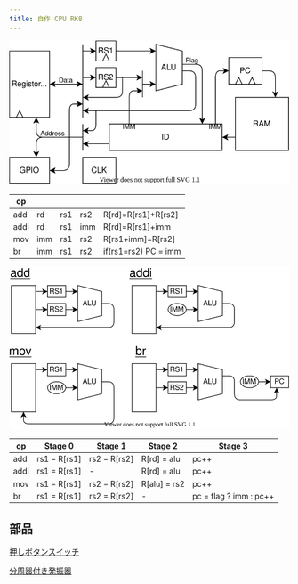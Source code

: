 ```yaml
---
title: 自作 CPU RK8
---
```


![](img/arch.dio.svg)

| op   |     |     |     |                      |
| ---- | --- | --- | --- | -------------------- |
| add  | rd  | rs1 | rs2 | R[rd]=R[rs1]+R[rs2]  |
| addi | rd  | rs1 | imm | R[rd]=R[rs1]+imm     |
| mov  | imm | rs1 | rs2 | R[rs1+imm]=R[rs2]    |
| br   | imm | rs1 | rs2 | if(rs1=rs2) PC = imm |

![](img/decode.dio.svg)

| op   | Stage 0      | Stage 1      | Stage 2      | Stage 3                |
| ---- | ------------ | ------------ | ------------ | ---------------------- |
| add  | rs1 = R[rs1] | rs2 = R[rs2] | R[rd] = alu  | pc++                   |
| addi | rs1 = R[rs1] | -            | R[rd] = alu  | pc++                   |
| mov  | rs1 = R[rs1] | rs2 = R[rs2] | R[alu] = rs2 | pc++                   |
| br   | rs1 = R[rs1] | rs2 = R[rs2] | -            | pc = flag ? imm : pc++ |

## 部品

[押しボタンスイッチ](https://akizukidenshi.com/catalog/g/gP-11669/)

[分周器付き発振器](https://akizukidenshi.com/catalog/g/gP-01685/)
